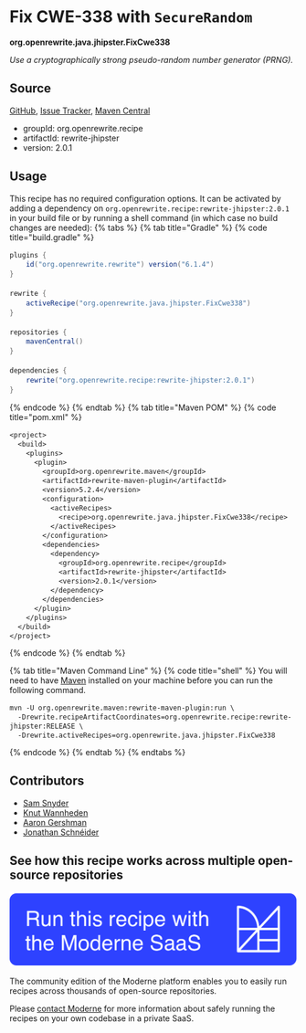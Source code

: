 # Fix CWE-338 with `SecureRandom`

**org.openrewrite.java.jhipster.FixCwe338**

_Use a cryptographically strong pseudo-random number generator (PRNG)._

## Source

[GitHub](https://github.com/openrewrite/rewrite-jhipster/blob/main/src/main/java/org/openrewrite/java/jhipster/FixCwe338.java), [Issue Tracker](https://github.com/openrewrite/rewrite-jhipster/issues), [Maven Central](https://central.sonatype.com/artifact/org.openrewrite.recipe/rewrite-jhipster/2.0.1/jar)

* groupId: org.openrewrite.recipe
* artifactId: rewrite-jhipster
* version: 2.0.1


## Usage

This recipe has no required configuration options. It can be activated by adding a dependency on `org.openrewrite.recipe:rewrite-jhipster:2.0.1` in your build file or by running a shell command (in which case no build changes are needed): 
{% tabs %}
{% tab title="Gradle" %}
{% code title="build.gradle" %}
```groovy
plugins {
    id("org.openrewrite.rewrite") version("6.1.4")
}

rewrite {
    activeRecipe("org.openrewrite.java.jhipster.FixCwe338")
}

repositories {
    mavenCentral()
}

dependencies {
    rewrite("org.openrewrite.recipe:rewrite-jhipster:2.0.1")
}
```
{% endcode %}
{% endtab %}
{% tab title="Maven POM" %}
{% code title="pom.xml" %}
```markup
<project>
  <build>
    <plugins>
      <plugin>
        <groupId>org.openrewrite.maven</groupId>
        <artifactId>rewrite-maven-plugin</artifactId>
        <version>5.2.4</version>
        <configuration>
          <activeRecipes>
            <recipe>org.openrewrite.java.jhipster.FixCwe338</recipe>
          </activeRecipes>
        </configuration>
        <dependencies>
          <dependency>
            <groupId>org.openrewrite.recipe</groupId>
            <artifactId>rewrite-jhipster</artifactId>
            <version>2.0.1</version>
          </dependency>
        </dependencies>
      </plugin>
    </plugins>
  </build>
</project>
```
{% endcode %}
{% endtab %}

{% tab title="Maven Command Line" %}
{% code title="shell" %}
You will need to have [Maven](https://maven.apache.org/download.cgi) installed on your machine before you can run the following command.

```shell
mvn -U org.openrewrite.maven:rewrite-maven-plugin:run \
  -Drewrite.recipeArtifactCoordinates=org.openrewrite.recipe:rewrite-jhipster:RELEASE \
  -Drewrite.activeRecipes=org.openrewrite.java.jhipster.FixCwe338
```
{% endcode %}
{% endtab %}
{% endtabs %}

## Contributors
* [Sam Snyder](sam@moderne.io)
* [Knut Wannheden](knut@moderne.io)
* [Aaron Gershman](aegershman@gmail.com)
* [Jonathan Schnéider](jkschneider@gmail.com)


## See how this recipe works across multiple open-source repositories

[![Moderne Link Image](/.gitbook/assets/ModerneRecipeButton.png)](https://app.moderne.io/recipes/org.openrewrite.java.jhipster.FixCwe338)

The community edition of the Moderne platform enables you to easily run recipes across thousands of open-source repositories.

Please [contact Moderne](https://moderne.io/product) for more information about safely running the recipes on your own codebase in a private SaaS.
